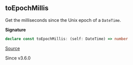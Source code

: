 ## toEpochMillis

Get the milliseconds since the Unix epoch of a `DateTime`.

**Signature**

```ts
declare const toEpochMillis: (self: DateTime) => number
```

[Source](https://github.com/Effect-TS/effect/tree/main/packages/effect/src/DateTime.ts#L851)

Since v3.6.0